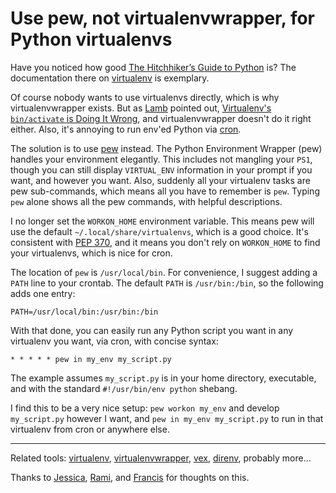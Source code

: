 # Use pew, not virtualenvwrapper, for Python virtualenvs

Have you noticed how good [The Hitchhiker’s Guide to Python](http://docs.python-guide.org/) is? The documentation there on [virtualenv](http://docs.python-guide.org/en/latest/dev/virtualenvs/) is exemplary.

Of course nobody wants to use virtualenvs directly, which is why virtualenvwrapper exists. But as [Lamb](http://datagrok.org/) pointed out, [Virtualenv's `bin/activate` is Doing It Wrong](https://gist.github.com/datagrok/2199506), and virtualenvwrapper doesn't do it right either. Also, it's annoying to run env'ed Python via [cron](http://en.wikipedia.org/wiki/Cron).

The solution is to use [pew](https://github.com/berdario/pew) instead. The Python Environment Wrapper (pew) handles your environment elegantly. This includes not mangling your `PS1`, though you can still display `VIRTUAL_ENV` information in your prompt if you want, and however you want. Also, suddenly all your virtualenv tasks are pew sub-commands, which means all you have to remember is `pew`. Typing `pew` alone shows all the pew commands, with helpful descriptions.

I no longer set the `WORKON_HOME` environment variable. This means pew will use the default `~/.local/share/virtualenvs`, which is a good choice. It's consistent with [PEP 370](https://www.python.org/dev/peps/pep-0370/), and it means you don't rely on `WORKON_HOME` to find your virtualenvs, which is nice for cron.

The location of `pew` is `/usr/local/bin`. For convenience, I suggest adding a `PATH` line to your crontab. The default `PATH` is `/usr/bin:/bin`, so the following adds one entry:

```
PATH=/usr/local/bin:/usr/bin:/bin
```

With that done, you can easily run any Python script you want in any virtualenv you want, via cron, with concise syntax:

```
* * * * * pew in my_env my_script.py
```

The example assumes `my_script.py` is in your home directory, executable, and with the standard `#!/usr/bin/env python` shebang.

I find this to be a very nice setup: `pew workon my_env` and develop `my_script.py` however I want, and `pew in my_env my_script.py` to run in that virtualenv from cron or anywhere else.

---

Related tools: [virtualenv](https://virtualenv.pypa.io/), [virtualenvwrapper](https://virtualenvwrapper.readthedocs.org/), [vex](https://github.com/sashahart/vex), [direnv](https://github.com/zimbatm/direnv), probably more...

Thanks to [Jessica](https://twitter.com/jessicagarson), [Rami](https://twitter.com/necaris), and [Francis](https://twitter.com/reconbot) for thoughts on this.
